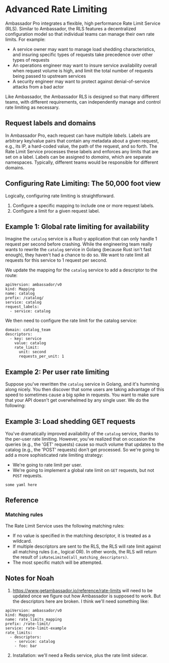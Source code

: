 # Advanced Rate Limiting

Ambassador Pro integrates a flexible, high performance Rate Limit Service (RLS). Similar to Ambassador, the RLS features a decentralized configuration model so that individual teams can manage their own rate limits. For example:

* A service owner may want to manage load shedding characteristics, and insuring specific types of requests take precedence over other types of requests
* An operations engineer may want to insure service availability overall when request volume is high, and limit the total number of requests being passed to upstream services
* A security engineer may want to protect against denial-of-service attacks from a bad actor

Like Ambassador, the Ambassador RLS is designed so that many different teams, with different requirements, can independently manage and control rate limiting as necessary.

## Request labels and domains

In Ambassador Pro, each request can have multiple *labels*. Labels are arbitrary key/value pairs that contain any metadata about a given request, e.g., its IP, a hard-coded value, the path of the request, and so forth. The Rate Limit Service processes these labels and enforces any limits that are set on a label. Labels can be assigned to *domains*, which are separate namespaces. Typically, different teams would be responsible for different domains.

## Configuring Rate Limiting: The 50,000 foot view

Logically, configuring rate limiting is straightforward.

1. Configure a specific mapping to include one or more request labels.
2. Configure a limit for a given request label.

## Example 1: Global rate limiting for availability

Imagine the `catalog` service is a Rust-y application that can only handle 1 request per second before crashing. While the engineering team really wants to rewrite the `catalog` service in Golang (because Rust isn't fast enough), they haven't had a chance to do so. We want to rate limit all requests for this service to 1 request per second. 

We update the mapping for the `catalog` service to add a descriptor to the route:

```
apiVersion: ambassador/v0
kind: Mapping
name: catalog
prefix: /catalog/
service: catalog
request_labels:
  - service: catalog
```

We then need to configure the rate limit for the catalog service:

```
domain: catalog_team
descriptors:
  - key: service
    value: catalog
    rate_limit:
      unit: second
      requests_per_unit: 1
```

## Example 2: Per user rate limiting

Suppose you've rewritten the `catalog` service in Golang, and it's humming along nicely. You then discover that some users are taking advantage of this speed to sometimes cause a big spike in requests. You want to make sure that your API doesn't get overwhelmed by any single user. We do the following:

## Example 3: Load shedding GET requests

You've dramatically improved availability of the `catalog` service, thanks to the per-user rate limiting. However, you've realized that on occasion the queries (e.g., the 'GET' requests) cause so much volume that updates to the catalog (e.g., the 'POST' requests) don't get processed. So we're going to add a more sophisticated rate limiting strategy:

* We're going to rate limit per user.
* We're going to implement a global rate limit on `GET` requests, but not `POST` requests.

```
some yaml here
```


## Reference

### Matching rules

The Rate Limit Service uses the following matching rules:

* If no value is specified in the matching descriptor, it is treated as a wildcard.
* If multiple descriptors are sent to the RLS, the RLS will rate limit against all matching rules (i.e., logical OR). In other words, the RLS will return the result of `isRateLimited(all_matching_descriptors)`.
* The most specific match will be attempted.


## Notes for Noah

1. https://www.getambassador.io/reference/rate-limits will need to be updated once we figure out how Ambassador is supposed to work. But the descriptors here are broken. I think we'll need something like:

```
apiVersion: ambassador/v0
kind: Mapping
name: rate_limits_mapping
prefix: /rate-limit/
service: rate-limit-example
rate_limits:
  - descriptors:
    - service: catalog
    - foo: bar 
```

2. Installation: we'll need a Redis service, plus the rate limit sidecar.